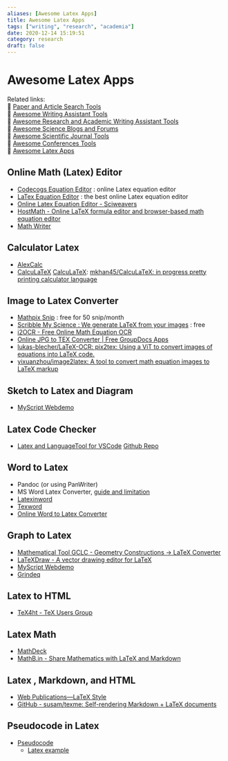 ```yaml
---
aliases: [Awesome Latex Apps]
title: Awesome Latex Apps
tags: ["writing", "research", "academia"]
date: 2020-12-14 15:19:51
category: research
draft: false
---
```


# Awesome Latex Apps

Related links:  
🔗 [Paper and Article Search Tools](paper-search.md)  
🔗 [Awesome Writing Assistant Tools](/app/writing-assitant-app)  
🔗 [Awesome Research and Academic Writing Assistant Tools](paper-tool.md)  
🔗 [Awesome Science Blogs and Forums](/research/science-blog)  
🔗 [Awesome Scientific Journal Tools](journal-tool.md)  
🔗 [Awesome Conferences Tools](/research/conference-tool)  
🔗 [Awesome Latex Apps](latex-tool.md)  

## Online Math (Latex) Editor

- [Codecogs Equation Editor](https://www.codecogs.com/latex/eqneditor.php) : online Latex equation editor
- [LaTex Equation Editor](https://www.tutorialspoint.com/latex_equation_editor.htm) : the best online Latex equation editor
- [Online Latex Equation Editor - Sciweavers](http://www.sciweavers.org/free-online-latex-equation-editor)
- [HostMath - Online LaTeX formula editor and browser-based math equation editor](http://www.hostmath.com/)
- [Math Writer](https://writer.math.dev/)

## Calculator Latex

- [AlexCalc](https://alexbarry.github.io/AlexCalc/)
- [CalcuLaTeX](https://calcula.tech/) [CalcuLaTeX](https://mkhan45.github.io/CalcuLaTeX-Web/): [mkhan45/CalcuLaTeX: in progress pretty printing calculator language](https://github.com/mkhan45/CalcuLaTeX)

## Image to Latex Converter

- [Mathpix Snip](https://mathpix.com/) : free for 50 snip/month
- [Scribble My Science : We generate LaTeX from your images](https://scribblemyscience.com/index) : free
- [i2OCR - Free Online Math Equation OCR](https://www.i2ocr.com/free-online-math-equation-ocr)
- [Online JPG to TEX Converter | Free GroupDocs Apps](https://products.groupdocs.app/conversion/jpg-to-tex)
- [lukas-blecher/LaTeX-OCR: pix2tex: Using a ViT to convert images of equations into LaTeX code.](https://github.com/lukas-blecher/LaTeX-OCR)
- [yixuanzhou/image2latex: A tool to convert math equation images to LaTeX markup](https://github.com/yixuanzhou/image2latex)

## Sketch to Latex and Diagram

- [MyScript Webdemo](https://webdemo.myscript.com/)

## Latex Code Checker

- [Latex and LanguageTool for VSCode](https://marketplace.visualstudio.com/items?itemName=valentjn.vscode-ltex) [Github Repo](https://github.com/valentjn/vscode-ltex)

## Word to Latex

- Pandoc (or using PanWriter)
- MS Word Latex Converter, [guide and limitation](https://support.microsoft.com/en-us/office/linear-format-equations-using-unicodemath-and-latex-in-word-2e00618d-b1fd-49d8-8cb4-8d17f25754f8)
- [Latexinword](https://sourceforge.net/projects/latexinword/)
- [Texword](https://sourceforge.net/projects/texsword/)
- [Online Word to Latex Converter](https://www.vertopal.com/en/convert/docx-to-latex)

## Graph to Latex

- [Mathematical Tool GCLC - Geometry Constructions -> LaTeX Converter](http://poincare.matf.bg.ac.rs/~janicic//gclc/)
- [LaTeXDraw - A vector drawing editor for LaTeX](http://latexdraw.sourceforge.net/)
- [MyScript Webdemo](https://webdemo.myscript.com/)
- [Grindeq](https://www.grindeq.com/index.php?p=home&lang=en)

## Latex to HTML

- [TeX4ht - TeX Users Group](https://tug.org/tex4ht/)

## Latex Math

- [MathDeck](https://prod.mathdeck.org/)
- [MathB.in - Share Mathematics with LaTeX and Markdown](https://mathb.in/)

## Latex , Markdown, and HTML

- [Web Publications—LaTeX Style](https://goessner.github.io/mdmath/publication.html)
- [GitHub - susam/texme: Self-rendering Markdown + LaTeX documents](https://github.com/susam/texme)

## Pseudocode in Latex

- [Pseudocode](https://en.wikipedia.org/wiki/Pseudocode)
    - [Latex example](https://es.overleaf.com/latex/examples/pseudocode-example/pbssqzhvktkj)
